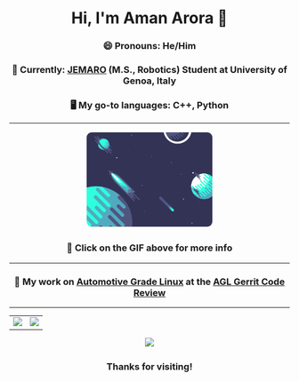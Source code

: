<div align="center">
  <h1> Hi, I'm Aman Arora 👋 </h1>
</div>

<div align="center">
  <h3> 😄 Pronouns: He/Him </h3>
  <h3> 🤖 Currently: <a href="https://jemaro.ec-nantes.fr/english-version/about">JEMARO</a> (M.S., Robotics) Student at University of Genoa, Italy </h3>
  <h3> 🖥️ My go-to languages: C++, Python </h3>
</div>

---

<div align="center">
  <a href="https://aman-arora.space">
    <img src="planets.gif" width="45%" height="45%" style="border-radius:9px; margin:2px">
  </a>
  <h3> 🔭 Click on the GIF above for more info </h3>
</div>

---

<div align="center">
  <h3> 🚗 My work on <a href="https://www.automotivelinux.org/">Automotive Grade Linux</a> at the 
  <a href="https://gerrit.automotivelinux.org/gerrit/q/status:merged+owner:amanarora_09">AGL Gerrit Code Review</a> </h3>
</div>

---
<table width="100%" align="center"> 
  <tr>
    <td width="50%" align="center">
      <img height="200em" src="https://github-readme-stats.vercel.app/api?username=amanarora9848" />
    </td>
    <td width="50%" align="center"> 
      <img height="165em" src="https://github-readme-stats.vercel.app/api/top-langs/?username=amanarora9848&layout=compact&langs_count=6" />
    </td>
  </tr>
<table>
  
<div align="center">
  <img src="https://komarev.com/ghpvc/?username=amanarora9848&label=VIEWS&style=for-the-badge&color=2b0c91">
</div>


<div align="center">
  <h3> Thanks for visiting! </h3>
</div>
